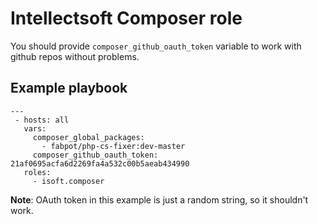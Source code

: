 Intellectsoft Composer role
=================================

You should provide `composer_github_oauth_token` variable to work with github repos without problems.

## Example playbook

```
---
 - hosts: all
   vars:
     composer_global_packages:
       - fabpot/php-cs-fixer:dev-master
     composer_github_oauth_token: 21af0695acfa6d2269fa4a532c00b5aeab434990
   roles:
     - isoft.composer

```

**Note**: OAuth token in this example is just a random string, so it shouldn't work.

